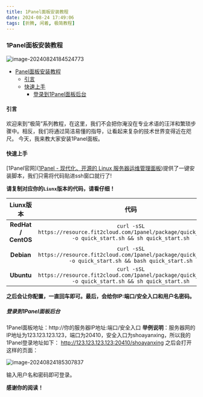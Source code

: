 ```yaml
---
title: 1Panel面板安装教程
date: 2024-08-24 17:49:06
tags: [折腾, 闲着, 极简教程]
---
```

### 1Panel面板安装教程

![image-20240824184524773](https://pic.shaoyanxing.top/i/2024/08/24/66c9b9d00851d.png)

<!-- TOC -->

- [Panel面板安装教程](#panel%E9%9D%A2%E6%9D%BF%E5%AE%89%E8%A3%85%E6%95%99%E7%A8%8B)
    - [引言](#%E5%BC%95%E8%A8%80)
    - [快速上手](#%E5%BF%AB%E9%80%9F%E4%B8%8A%E6%89%8B)
        - [登录到1Panel面板后台](#%E7%99%BB%E5%BD%95%E5%88%B01panel%E9%9D%A2%E6%9D%BF%E5%90%8E%E5%8F%B0)

<!-- /TOC -->

#### 引言
欢迎来到“极简”系列教程，在这里，我们不会把你淹没在专业术语的汪洋和繁琐步骤中。相反，我们将通过简洁易懂的指导，让看起来复杂的技术世界变得近在咫尺。
今天，我来教大家安装1Panel面板。

#### 快速上手

[1Panel官网]([1Panel - 现代化、开源的 Linux 服务器运维管理面板](https://1panel.cn/))提供了一键安装脚本，我们只需将代码贴进ssh窗口就行了!

**请复制对应你的`Liunx`版本的代码，请看仔细！**

|      Liunx版本      |                             代码                             |
| :-----------------: | :----------------------------------------------------------: |
| **RedHat / CentOS** | `curl -sSL https://resource.fit2cloud.com/1panel/package/quick_start.sh -o quick_start.sh && sh quick_start.sh` |
|     **Debian**      | `curl -sSL https://resource.fit2cloud.com/1panel/package/quick_start.sh -o quick_start.sh && bash quick_start.sh` |
|     **Ubuntu**      | `curl -sSL https://resource.fit2cloud.com/1panel/package/quick_start.sh -o quick_start.sh && sh quick_start.sh` |


**之后会让你配置，一直回车即可。最后，会给你IP:端口/安全入口和用户名密码。**

##### 登录到1Panel面板后台

1Panel面板地址：http://你的服务器IP地址:端口/安全入口
**举例说明**：服务器网的IP地址为123.123.123.123，端口为20410，安全入口为shoayanxing，所以我的1Panel登录地址如下：
http://123.123.123.123:20410/shoayanxing
之后会打开这样的页面：

![image-20240824185307837](https://pic.shaoyanxing.top/i/2024/08/24/66c9bb96b9bd1.png)

输入用户名和密码即可登录。

**感谢你的阅读！**
